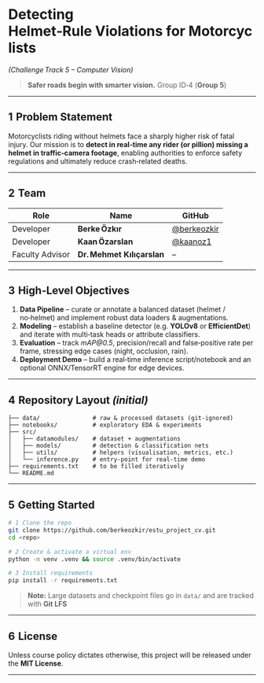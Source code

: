 # Detecting Helmet‑Rule Violations for Motorcyclists

*(Challenge Track 5 – Computer Vision)*

> **Safer roads begin with smarter vision.**
> Group ID‑4 (**Group 5**)

---

## 1  Problem Statement

Motorcyclists riding without helmets face a sharply higher risk of fatal injury.
Our mission is to **detect in real‑time any rider (or pillion) missing a helmet in traffic‑camera footage**, enabling authorities to enforce safety regulations and ultimately reduce crash‑related deaths.

---

## 2  Team

| Role             | Name                                  | GitHub                                    |
| ---------------- | ------------------------------------- | ----------------------------------------- |
| Developer        | **Berke Özkır**              | [@berkeozkir](https://github.com/berkeozkir) |
| Developer        | **Kaan Özarslan**             | [@kaanoz1](https://github.com/kaanoz1)       |
| Faculty Advisor | **Dr. Mehmet Kılıçarslan** | –                                        |

---

## 3  High‑Level Objectives

1. **Data Pipeline** – curate or annotate a balanced dataset (helmet / no‑helmet) and implement robust data loaders & augmentations.
2. **Modeling** – establish a baseline detector (e.g. **YOLOv8** or **EfficientDet**) and iterate with multi‑task heads or attribute classifiers.
3. **Evaluation** – track *mAP\@0.5*, precision/recall and false‑positive rate per frame, stressing edge cases (night, occlusion, rain).
4. **Deployment Demo** – build a real‑time inference script/notebook and an optional ONNX/TensorRT engine for edge devices.

---

## 4  Repository Layout *(initial)*

```
├── data/               # raw & processed datasets (git‑ignored)
├── notebooks/          # exploratory EDA & experiments
├── src/
│   ├── datamodules/    # dataset + augmentations
│   ├── models/         # detection & classification nets
│   ├── utils/          # helpers (visualisation, metrics, etc.)
│   └── inference.py    # entry‑point for real‑time demo
├── requirements.txt    # to be filled iteratively
└── README.md
```

---

## 5  Getting Started

```bash
# 1 Clone the repo
git clone https://github.com/berkeozkir/estu_project_cv.git
cd <repo>

# 2 Create & activate a virtual env
python -m venv .venv && source .venv/bin/activate

# 3 Install requirements
pip install -r requirements.txt
```

> **Note:** Large datasets and checkpoint files go in `data/` and are tracked with **Git LFS**

---

## 6  License

Unless course policy dictates otherwise, this project will be released under the **MIT License**.

---
